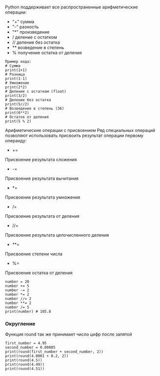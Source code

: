 Python поддерживает все распространенные арифметические операции:
*  "+" сумма
*  "-" разность
*  "*" произведение
*  / деление с остатком
*  // деление без остатка
*  ** возведение в степень
*  % получение остатка от деления
```
Пример кода:
# Сумма
print(1+1)
# Разница
print(1-1)
# Умножение
print(2*2)
# Деление с остатком (float)
print(3/2)
# Деление без остатка
print(5//2)
# Возведение в степень (36)
print(6**2)
# Остаток от деления
print(5 % 2)
```
Арифметические операции с присвоением
Ряд специальных операций позволяют использовать присвоить результат операции первому операнду:

* +=

Присвоение результата сложения

* -=

Присвоение результата вычитания

* *=

Присвоение результата умножения

* /=

Присвоение результата от деления

* //=

Присвоение результата целочисленного деления

* **=

Присвоение степени числа

* %=

Присвоение остатка от деления
```
number = 20
number += 5
number -= 2
number *= 2
number //= 2
number **= 2
number /= 5
print(number) # 105.8
```
### Округление
Функция round так же принимает число цифр после запятой
```
first_number = 4.95
second_number = 0.00005
print(round(first_number + second_number, 2))
print(round(4.0001 + 0.2, 2))
print(round(4.5))
print(round(4.49))
print(round(4.51))
```
